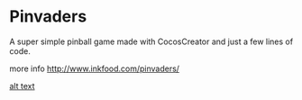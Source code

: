 # Pinvaders
A super simple pinball game made with CocosCreator and just a few lines of code.

more info
http://www.inkfood.com/pinvaders/

[alt text](https://raw.githubusercontent.com/inkfood/pinvader/master/inGameScreen_small.png)
